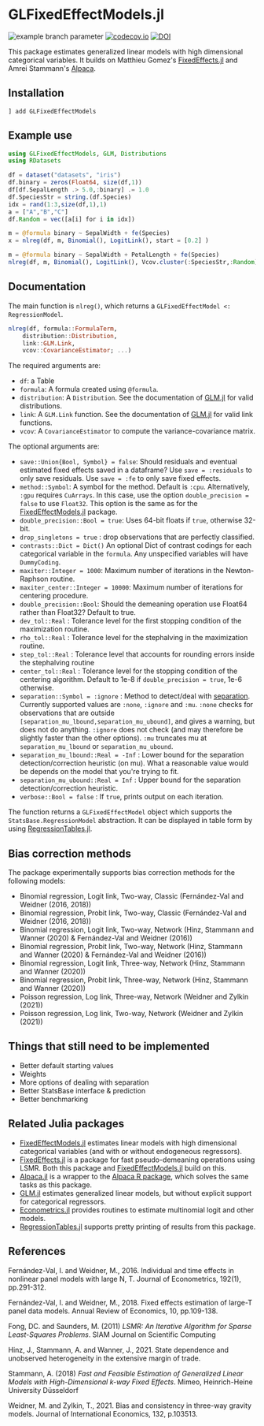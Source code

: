 # GLFixedEffectModels.jl

<!--![Lifecycle](https://img.shields.io/badge/lifecycle-experimental-orange.svg)
![Lifecycle](https://img.shields.io/badge/lifecycle-maturing-blue.svg)
![Lifecycle](https://img.shields.io/badge/lifecycle-stable-green.svg)
![Lifecycle](https://img.shields.io/badge/lifecycle-retired-orange.svg)
![Lifecycle](https://img.shields.io/badge/lifecycle-archived-red.svg)
![Lifecycle](https://img.shields.io/badge/lifecycle-dormant-blue.svg) -->
![example branch parameter](https://github.com/jmboehm/GLFixedEffectModels.jl/actions/workflows/ci.yml/badge.svg?branch=master) [![codecov.io](http://codecov.io/github/jmboehm/RegressionTables.jl/coverage.svg?branch=master)](http://codecov.io/github/jmboehm/RegressionTables.jl?branch=master) [![DOI](https://zenodo.org/badge/164128032.svg)](https://zenodo.org/badge/latestdoi/164128032)

This package estimates generalized linear models with high dimensional categorical variables. It builds on Matthieu Gomez's [FixedEffects.jl](https://github.com/FixedEffects/FixedEffects.jl) and Amrei Stammann's [Alpaca](https://github.com/amrei-stammann/alpaca).

## Installation

```
] add GLFixedEffectModels
```

## Example use

```julia
using GLFixedEffectModels, GLM, Distributions
using RDatasets

df = dataset("datasets", "iris")
df.binary = zeros(Float64, size(df,1))
df[df.SepalLength .> 5.0,:binary] .= 1.0
df.SpeciesStr = string.(df.Species)
idx = rand(1:3,size(df,1),1)
a = ["A","B","C"]
df.Random = vec([a[i] for i in idx])

m = @formula binary ~ SepalWidth + fe(Species)
x = nlreg(df, m, Binomial(), LogitLink(), start = [0.2] )

m = @formula binary ~ SepalWidth + PetalLength + fe(Species)
nlreg(df, m, Binomial(), LogitLink(), Vcov.cluster(:SpeciesStr,:Random) , start = [0.2, 0.2] )
```

## Documentation

The main function is `nlreg()`, which returns a `GLFixedEffectModel <: RegressionModel`.
```julia
nlreg(df, formula::FormulaTerm,
    distribution::Distribution,
    link::GLM.Link,
    vcov::CovarianceEstimator; ...)
```
The required arguments are:
* `df`: a Table
* `formula`: A formula created using `@formula`.
* `distribution`: A `Distribution`. See the documentation of [GLM.jl](https://juliastats.org/GLM.jl/stable/manual/#Fitting-GLM-models-1) for valid distributions.
* `link`: A `GLM.Link` function. See the documentation of [GLM.jl](https://juliastats.org/GLM.jl/stable/manual/#Fitting-GLM-models-1) for valid link functions.
* `vcov`: A `CovarianceEstimator` to compute the variance-covariance matrix.

The optional arguments are:
* `save::Union{Bool, Symbol} = false`: Should residuals and eventual estimated fixed effects saved in a dataframe? Use `save = :residuals` to only save residuals. Use `save = :fe` to only save fixed effects.
* `method::Symbol`: A symbol for the method. Default is `:cpu`. Alternatively, `:gpu` requires `CuArrays`. In this case, use the option `double_precision = false` to use `Float32`. This option is the same as for the [FixedEffectModels.jl](https://github.com/FixedEffects/FixedEffectModels.jl) package.
* `double_precision::Bool = true`: Uses 64-bit floats if `true`, otherwise 32-bit.
* `drop_singletons = true` : drop observations that are perfectly classified.
* `contrasts::Dict = Dict()` An optional Dict of contrast codings for each categorical variable in the `formula`.  Any unspecified variables will have `DummyCoding`.
* `maxiter::Integer = 1000`: Maximum number of iterations in the Newton-Raphson routine.
* `maxiter_center::Integer = 10000`: Maximum number of iterations for centering procedure.
* `double_precision::Bool`: Should the demeaning operation use Float64 rather than Float32? Default to true.
* `dev_tol::Real` : Tolerance level for the first stopping condition of the maximization routine.
* `rho_tol::Real` : Tolerance level for the stephalving in the maximization routine.
* `step_tol::Real` : Tolerance level that accounts for rounding errors inside the stephalving routine
* `center_tol::Real` : Tolerance level for the stopping condition of the centering algorithm. Default to 1e-8 if `double_precision = true`, 1e-6 otherwise.
* `separation::Symbol = :ignore` : Method to detect/deal with [separation](https://github.com/sergiocorreia/ppmlhdfe/blob/master/guides/separation_primer.md). Currently supported values are `:none`, `:ignore` and `:mu`. `:none` checks for observations that are outside `[separation_mu_lbound,separation_mu_ubound]`, and gives a warning, but does not do anything. `:ignore` does not check (and may therefore be slightly faster than the other options). `:mu` truncates mu at `separation_mu_lbound` or `separation_mu_ubound`. 
* `separation_mu_lbound::Real = -Inf` : Lower bound for the separation detection/correction heuristic (on mu). What a reasonable value would be depends on the model that you're trying to fit.
* `separation_mu_ubound::Real = Inf` : Upper bound for the separation detection/correction heuristic.
* `verbose::Bool = false` : If `true`, prints output on each iteration.

The function returns a `GLFixedEffectModel` object which supports the `StatsBase.RegressionModel` abstraction. It can be displayed in table form by using [RegressionTables.jl](https://github.com/jmboehm/RegressionTables.jl).

## Bias correction methods

The package experimentally supports bias correction methods for the following models:
- Binomial regression, Logit link, Two-way, Classic (Fernández-Val and Weidner (2016, 2018))
- Binomial regression, Probit link, Two-way, Classic (Fernández-Val and Weidner (2016, 2018))
- Binomial regression, Logit link, Two-way, Network (Hinz, Stammann and Wanner (2020) & Fernández-Val and Weidner (2016))
- Binomial regression, Probit link, Two-way, Network (Hinz, Stammann and Wanner (2020) & Fernández-Val and Weidner (2016))
- Binomial regression, Logit link, Three-way, Network (Hinz, Stammann and Wanner (2020))
- Binomial regression, Probit link, Three-way, Network (Hinz, Stammann and Wanner (2020))
- Poisson regression, Log link, Three-way, Network (Weidner and Zylkin (2021))
- Poisson regression, Log link, Two-way, Network (Weidner and Zylkin (2021))

## Things that still need to be implemented

- Better default starting values
- Weights
- More options of dealing with separation
- Better StatsBase interface & prediction
- Better benchmarking

## Related Julia packages

- [FixedEffectModels.jl](https://github.com/FixedEffects/FixedEffectModels.jl) estimates linear models with high dimensional categorical variables (and with or without endogeneous regressors).
- [FixedEffects.jl](https://github.com/FixedEffects/FixedEffects.jl) is a package for fast pseudo-demeaning operations using LSMR. Both this package and [FixedEffectModels.jl](https://github.com/FixedEffects/FixedEffectModels.jl) build on this.
- [Alpaca.jl](https://github.com/jmboehm/Alpaca.jl) is a wrapper to the [Alpaca R package](https://github.com/amrei-stammann/alpaca), which solves the same tasks as this package.
- [GLM.jl](https://github.com/JuliaStats/GLM.jl) estimates generalized linear models, but without explicit support for categorical regressors.
- [Econometrics.jl](https://github.com/Nosferican/Econometrics.jl) provides routines to estimate multinomial logit and other models.
- [RegressionTables.jl](https://github.com/jmboehm/RegressionTables.jl) supports pretty printing of results from this package.

## References

Fernández-Val, I. and Weidner, M., 2016. Individual and time effects in nonlinear panel models with large N, T. Journal of Econometrics, 192(1), pp.291-312.

Fernández-Val, I. and Weidner, M., 2018. Fixed effects estimation of large-T panel data models. Annual Review of Economics, 10, pp.109-138.

Fong, DC. and Saunders, M. (2011) *LSMR: An Iterative Algorithm for Sparse Least-Squares Problems*.  SIAM Journal on Scientific Computing

Hinz, J., Stammann, A. and Wanner, J., 2021. State dependence and unobserved heterogeneity in the extensive margin of trade. 

Stammann, A. (2018) *Fast and Feasible Estimation of Generalized Linear Models with High-Dimensional k-way Fixed Effects*. Mimeo, Heinrich-Heine University Düsseldorf

Weidner, M. and Zylkin, T., 2021. Bias and consistency in three-way gravity models. Journal of International Economics, 132, p.103513.